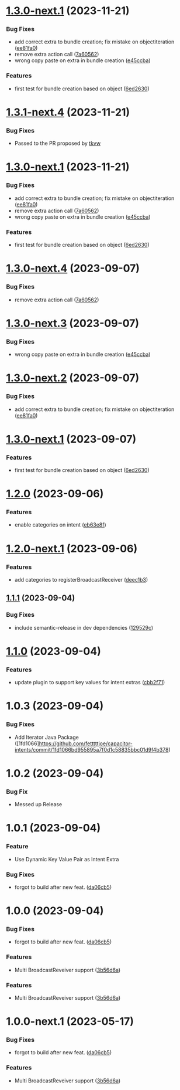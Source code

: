 # [1.3.0-next.1](https://github.com/detchenkov/capacitor-intents/compare/v1.2.0...v1.3.0-next.1) (2023-11-21)


### Bug Fixes

* add correct extra to bundle creation; fix mistake on objectiteration ([ee81fa0](https://github.com/detchenkov/capacitor-intents/commit/ee81fa04f2a7a5d51aff38728fff2580474007f4))
* remove extra action call ([7a60562](https://github.com/detchenkov/capacitor-intents/commit/7a6056207b7495ff87d0967141d3eea230eb17e7))
* wrong copy paste on extra in bundle creation ([e45ccba](https://github.com/detchenkov/capacitor-intents/commit/e45ccbaab065f7fc33a1bf6225eec5293dea5b68))


### Features

* first test for bundle creation based on object ([6ed2630](https://github.com/detchenkov/capacitor-intents/commit/6ed26302dc13aa766e68716f2ab83e0a09e26709))

# [1.3.1-next.4](https://github.com/detchenkov/capacitor-intents/compare/v1.3.0-next.3...v1.3.1-next.4) (2023-11-21)

### Bug Fixes

* Passed to the PR proposed by [tkvw](https://github.com/tkvw/capacitor-intents/tree/main)

# [1.3.0-next.1](https://github.com/detchenkov/capacitor-intents/compare/v1.2.0...v1.3.0-next.1) (2023-11-21)


### Bug Fixes

* add correct extra to bundle creation; fix mistake on objectiteration ([ee81fa0](https://github.com/detchenkov/capacitor-intents/commit/ee81fa04f2a7a5d51aff38728fff2580474007f4))
* remove extra action call ([7a60562](https://github.com/detchenkov/capacitor-intents/commit/7a6056207b7495ff87d0967141d3eea230eb17e7))
* wrong copy paste on extra in bundle creation ([e45ccba](https://github.com/detchenkov/capacitor-intents/commit/e45ccbaab065f7fc33a1bf6225eec5293dea5b68))


### Features

* first test for bundle creation based on object ([6ed2630](https://github.com/detchenkov/capacitor-intents/commit/6ed26302dc13aa766e68716f2ab83e0a09e26709))

# [1.3.0-next.4](https://github.com/fetttttjoe/capacitor-intents/compare/v1.3.0-next.3...v1.3.0-next.4) (2023-09-07)


### Bug Fixes

* remove extra action call ([7a60562](https://github.com/fetttttjoe/capacitor-intents/commit/7a6056207b7495ff87d0967141d3eea230eb17e7))

# [1.3.0-next.3](https://github.com/fetttttjoe/capacitor-intents/compare/v1.3.0-next.2...v1.3.0-next.3) (2023-09-07)


### Bug Fixes

* wrong copy paste on extra in bundle creation ([e45ccba](https://github.com/fetttttjoe/capacitor-intents/commit/e45ccbaab065f7fc33a1bf6225eec5293dea5b68))

# [1.3.0-next.2](https://github.com/fetttttjoe/capacitor-intents/compare/v1.3.0-next.1...v1.3.0-next.2) (2023-09-07)


### Bug Fixes

* add correct extra to bundle creation; fix mistake on objectiteration ([ee81fa0](https://github.com/fetttttjoe/capacitor-intents/commit/ee81fa04f2a7a5d51aff38728fff2580474007f4))

# [1.3.0-next.1](https://github.com/fetttttjoe/capacitor-intents/compare/v1.2.0...v1.3.0-next.1) (2023-09-07)


### Features

* first test for bundle creation based on object ([6ed2630](https://github.com/fetttttjoe/capacitor-intents/commit/6ed26302dc13aa766e68716f2ab83e0a09e26709))

# [1.2.0](https://github.com/fetttttjoe/capacitor-intents/compare/v1.1.1...v1.2.0) (2023-09-06)


### Features

* enable categories on intent ([eb63e8f](https://github.com/fetttttjoe/capacitor-intents/commit/eb63e8f100abe53dde68d40971bf01dc07a6f914))

# [1.2.0-next.1](https://github.com/fetttttjoe/capacitor-intents/compare/v1.1.1...v1.2.0-next.1) (2023-09-06)


### Features

* add categories to registerBroadcastReceiver ([deec1b3](https://github.com/fetttttjoe/capacitor-intents/commit/deec1b3f8c18ee24dc5f094090c1ff2c66ff1caa))

## [1.1.1](https://github.com/fetttttjoe/capacitor-intents/compare/v1.1.0...v1.1.1) (2023-09-04)


### Bug Fixes

* include semantic-release in dev dependencies ([129529c](https://github.com/fetttttjoe/capacitor-intents/commit/129529cc1e9e287fc4082c17995c991af0a5ca9c))

# [1.1.0](https://github.com/fetttttjoe/capacitor-intents//compare/v1.0.0...v1.1.0) (2023-09-04)


### Features

* update plugin to support key values for intent extras ([cbb2f71](https://github.com/fetttttjoe/capacitor-intents//commit/cbb2f711c99c94e0377c6ddd25d8e1112ef9c1e8))

# 1.0.3 (2023-09-04)
### Bug Fixes

* Add Iterator Java Package ([1fd1066]https://github.com/fetttttjoe/capacitor-intents/commit/1fd1066bd955895a7f0d1c58835bbc01d9f4b378)

# 1.0.2 (2023-09-04)
### Bug Fix

* Messed up Release

# 1.0.1 (2023-09-04)

### Feature

* Use Dynamic Key Value Pair as Intent Extra

### Bug Fixes

* forgot to build after new feat. ([da06cb5](https://github.com/IT-MikeS/capacitor-intents/commit/da06cb5adaa39448e46878dc9a4452e6156e4fdd))

# 1.0.0 (2023-09-04)


### Bug Fixes

* forgot to build after new feat. ([da06cb5](https://github.com/fetttttjoe/capacitor-intents//commit/da06cb5adaa39448e46878dc9a4452e6156e4fdd))


### Features

* Multi BroadcastReveiver support ([3b56d6a](https://github.com/fetttttjoe/capacitor-intents//commit/3b56d6a1e03228ec83f262c750c5f646a05babb3))

### Features

* Multi BroadcastReveiver support ([3b56d6a](https://github.com/IT-MikeS/capacitor-intents/commit/3b56d6a1e03228ec83f262c750c5f646a05babb3))

# 1.0.0-next.1 (2023-05-17)


### Bug Fixes

* forgot to build after new feat. ([da06cb5](https://github.com/IT-MikeS/capacitor-intents/commit/da06cb5adaa39448e46878dc9a4452e6156e4fdd))


### Features

* Multi BroadcastReveiver support ([3b56d6a](https://github.com/IT-MikeS/capacitor-intents/commit/3b56d6a1e03228ec83f262c750c5f646a05babb3))
